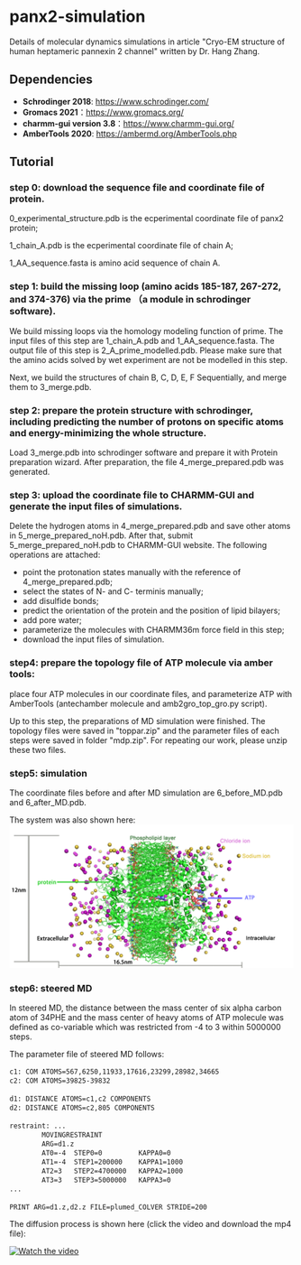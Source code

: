 # panx2-simulation

Details of molecular dynamics simulations in article "Cryo-EM structure of human heptameric pannexin 2 channel" written by Dr. Hang Zhang.

## Dependencies

* **Schrodinger 2018**: https://www.schrodinger.com/
* **Gromacs 2021**：https://www.gromacs.org/
* **charmm-gui version 3.8**：https://www.charmm-gui.org/
* **AmberTools 2020**: https://ambermd.org/AmberTools.php

## Tutorial
### step 0: download the sequence file and coordinate file of protein. 
0_experimental_structure.pdb is the ecperimental coordinate file of panx2 protein;

1_chain_A.pdb is the ecperimental coordinate file of chain A;

1_AA_sequence.fasta is amino acid sequence of chain A.

### step 1: build the missing loop (amino acids 185-187, 267-272, and 374-376) via the prime （a module in schrodinger software).

We build missing loops via the homology modeling function of prime. The input files of this step are  1_chain_A.pdb and 1_AA_sequence.fasta. The output file of this step is 2_A_prime_modelled.pdb. Please make sure that the amino acids solved by wet experiment are not be modelled in this step.

Next, we build the structures of chain B, C, D, E, F Sequentially, and merge them to 3_merge.pdb.

### step 2: prepare the protein structure with schrodinger, including predicting the number of protons on specific atoms and energy-minimizing the whole structure.

Load 3_merge.pdb into schrodinger software and prepare it with Protein preparation wizard. After preparation, the file 4_merge_prepared.pdb was generated.

### step 3: upload the coordinate file to CHARMM-GUI and generate the input files of simulations.

Delete the hydrogen atoms in 4_merge_prepared.pdb and save other atoms in 5_merge_prepared_noH.pdb. After that, submit 5_merge_prepared_noH.pdb to CHARMM-GUI website. The following operations are attached:

* point the protonation states manually with the reference of 4_merge_prepared.pdb;
* select the states of N- and C- terminis manually;
* add disulfide bonds;
* predict the orientation of the protein and the position of lipid bilayers;
* add pore water;
* parameterize the molecules with CHARMM36m force field in this step;
* download the input files of simulation. 

### step4: prepare the topology file of ATP molecule via amber tools:

place four ATP molecules in our coordinate files, and parameterize ATP with AmberTools (antechamber molecule and amb2gro_top_gro.py script).

Up to this step, the preparations of MD simulation were finished. The topology files were saved in "toppar.zip" and the parameter files of each steps were saved in folder "mdp.zip". For repeating our work, please unzip these two files.

### step5: simulation

The coordinate files before and after MD simulation are 6_before_MD.pdb and 6_after_MD.pdb.

The system was also shown here:
![image](https://github.com/shiyu-wangbyte/panx2-simulation/blob/main/media/system_picture.png)

### step6: steered MD

In steered MD, the distance between the mass center of six alpha carbon atom of 34PHE and the mass center of heavy atoms of ATP molecule was defined as co-variable which was restricted from -4 to 3 within 5000000 steps.

The parameter file of steered MD follows:

```
c1: COM ATOMS=567,6250,11933,17616,23299,28982,34665
c2: COM ATOMS=39825-39832

d1: DISTANCE ATOMS=c1,c2 COMPONENTS
d2: DISTANCE ATOMS=c2,805 COMPONENTS

restraint: ...
        MOVINGRESTRAINT
        ARG=d1.z
        AT0=-4  STEP0=0         KAPPA0=0
        AT1=-4  STEP1=200000    KAPPA1=1000
        AT2=3   STEP2=4700000   KAPPA2=1000
        AT3=3   STEP3=5000000   KAPPA3=0
...

PRINT ARG=d1.z,d2.z FILE=plumed_COLVER STRIDE=200
```


The diffusion process is shown here (click the video and download the mp4 file):

[![Watch the video](https://raw.github.com/GabLeRoux/WebMole/master/ressources/WebMole_Youtube_Video.png)](https://github.com/shiyu-wangbyte/panx2-simulation/blob/main/media/ATP_transfer_panx2.mp4)
